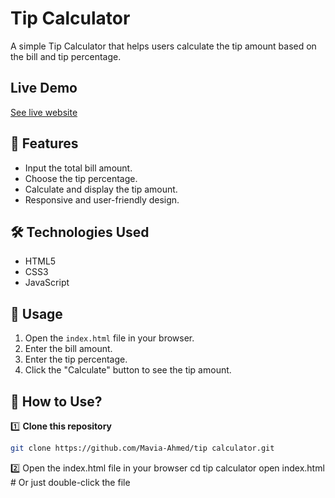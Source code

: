# Tip Calculator

A simple Tip Calculator that helps users calculate the tip amount based on the bill and tip percentage.

## Live Demo
[See live website](https://aquamarine-peony-bf72eb.netlify.app/)

## 🚀 Features
- Input the total bill amount.
- Choose the tip percentage.
- Calculate and display the tip amount.
- Responsive and user-friendly design.

## 🛠️ Technologies Used
- HTML5
- CSS3
- JavaScript

## 📌 Usage
1. Open the `index.html` file in your browser.
2. Enter the bill amount.
3. Enter the tip percentage.
4. Click the "Calculate" button to see the tip amount.

## 📌 How to Use?  

1️⃣ **Clone this repository**  
```sh
git clone https://github.com/Mavia-Ahmed/tip calculator.git
```
2️⃣ Open the index.html file in your browser
    cd tip calculator
    open index.html  # Or just double-click the file
